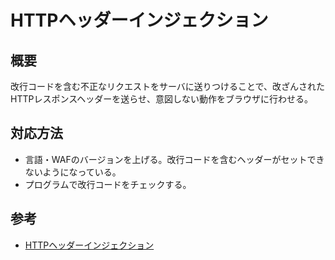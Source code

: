 # HTTPヘッダーインジェクション

## 概要

改行コードを含む不正なリクエストをサーバに送りつけることで、改ざんされたHTTPレスポンスヘッダーを送らせ、意図しない動作をブラウザに行わせる。

## 対応方法

* 言語・WAFのバージョンを上げる。改行コードを含むヘッダーがセットできないようになっている。
* プログラムで改行コードをチェックする。

## 参考

* [HTTPヘッダーインジェクション](https://f5.com/jp/education/glossary/glossary068-21549)
